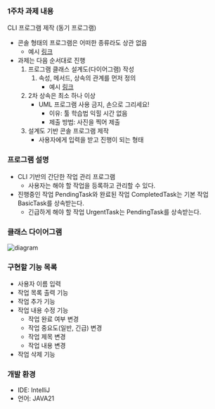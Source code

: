 ### 1주차 과제 내용

CLI 프로그램 제작 (동기 프로그램)

- 콘솔 형태의 프로그램은 어떠한 종류라도 상관 없음
    - 예시 [링크](https://www.youtube.com/watch?v=EKy4m5FxhjE)
- 과제는 다음 순서대로 진행
    1. 프로그램 클래스 설계도(다이어그램) 작성
        1. 속성, 메서드, 상속의 관계를 먼저 정의
            - 예시 [링크](https://blog.kakaocdn.net/dn/KKHyA/btrb7uJR0y0/fCTJikYRHAQWhJP5yA3x00/img.png)
    2. 2차 상속은 최소 하나 이상
        - UML 프로그램 사용 금지, 손으로 그리세요!
          - 이유: 툴 학습법 익힐 시간 없음
          - 제출 방법: 사진을 찍어 제출
    3. 설계도 기반 콘솔 프로그램 제작
        - 사용자에게 입력을 받고 진행이 되는 형태

### 프로그램 설명

- CLI 기반의 간단한 작업 관리 프로그램
    - 사용자는 해야 할 작업을 등록하고 관리할 수 있다.
- 진행중인 작업 PendingTask와 완료된 작업 CompletedTask는 기본 작업 BasicTask를 상속받는다.
    - 긴급하게 해야 할 작업 UrgentTask는 PendingTask를 상속받는다.

### 클래스 다이어그램

![diagram](https://github.com/user-attachments/assets/aaf59b06-1e3e-4855-9435-fea35c04e2c0)

### 구현할 기능 목록

- 사용자 이름 입력
- 작업 목록 출력 기능
- 작업 추가 기능
- 작업 내용 수정 기능
    - 작업 완료 여부 변경
    - 작업 중요도(일반, 긴급) 변경
    - 작업 제목 변경
    - 작업 내용 변경
- 작업 삭제 기능

### 개발 환경

- IDE: IntelliJ
- 언어: JAVA21
